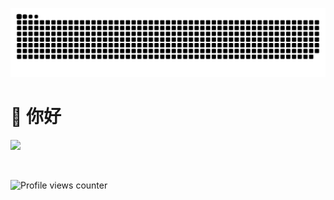 <!-- snake -->
![](https://raw.githubusercontent.com/TimeonFly/TimeonFly/main/contribution-snake/github-contribution-grid-snake.svg)

# 👋 你好

![](https://readme-typing-svg.herokuapp.com?font=Fira+Code&pause=1000&width=435&lines=print('Hellow+Feature!'))

      

<br/>  

![Profile views counter](https://komarev.com/ghpvc/?username=rishavanand&&style=flat-square)  
  
<br />

